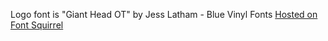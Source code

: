Logo font is "Giant Head OT" by Jess Latham - Blue Vinyl Fonts
[Hosted on Font Squirrel](https://www.fontsquirrel.com/license/Giant-Head-OT)
